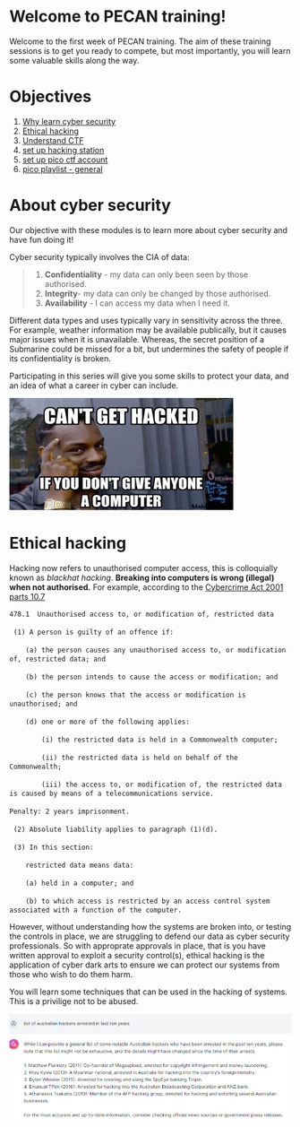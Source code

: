 # Welcome to PECAN training!

Welcome to the first week of PECAN training. The aim of these training sessions is to get you ready to compete, but most importantly, you will learn some valuable skills along the way.


# Objectives

1. [Why learn cyber security](#about-cyber-security)
1. [Ethical hacking](#ethical-hacking)
1. [Understand CTF](labs/_about_ctf.md)
1. [set up hacking station](labs/_about_hacking_station.md)
1. [set up pico ctf account](labs/_about_picoctf.md)
1. [pico playlist - general](labs/pico_playlist_general.md)

# About cyber security
Our objective with these modules is to learn more about cyber security and have fun doing it!

Cyber security typically involves the CIA of data:
> 1. **Confidentiality** - my data can only been seen by those authorised.
> 1. **Integrity**- my data can only be changed by those authorised.
> 1. **Availability** - I can access my data when I need it.

Different data types and uses typically vary in sensitivity across the three. For example, weather information may be available publically, but it causes major issues when it is unavailable. Whereas, the secret position of a Submarine could be missed for a bit, but undermines the safety of people if its confidentiality is broken.

Participating in this series will give you some skills to protect your data, and an idea of what a career in cyber can include.


<img src="img/Security-meme-35.png" width="400" height="200">


# Ethical hacking

Hacking now refers to unauthorised computer access, this is colloquially known as _blackhat hacking_.  **Breaking into computers is wrong (illegal) when not authorised.**  For example, according to the [Cybercrime Act 2001 parts 10.7](https://www.legislation.gov.au/C2004A00937/latest) 

```
478.1  Unauthorised access to, or modification of, restricted data

 (1) A person is guilty of an offence if:

    (a) the person causes any unauthorised access to, or modification of, restricted data; and

    (b) the person intends to cause the access or modification; and

    (c) the person knows that the access or modification is unauthorised; and

    (d) one or more of the following applies:

        (i) the restricted data is held in a Commonwealth computer;

        (ii) the restricted data is held on behalf of the Commonwealth;

        (iii) the access to, or modification of, the restricted data is caused by means of a telecommunications service.

Penalty: 2 years imprisonment.

 (2) Absolute liability applies to paragraph (1)(d).

 (3) In this section:

    restricted data means data:

    (a) held in a computer; and

    (b) to which access is restricted by an access control system associated with a function of the computer.
 ```

However, without understanding how the systems are broken into, or testing the controls in place, we are struggling to defend our data as cyber security professionals. So with approprate approvals in place, that is you have written approval to exploit a security control(s), ethical hacking is the application of cyber dark arts to ensure we can protect our systems from those who wish to do them harm.

You will learn some techniques that can be used in the hacking of systems. This is a privilige not to be abused.

![Aussie hackers](/img/aussie-hackers-arrested.png)
